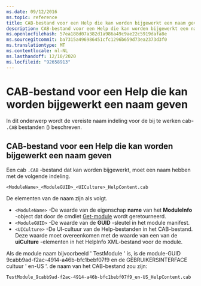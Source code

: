 ```yaml
---
ms.date: 09/12/2016
ms.topic: reference
title: CAB-bestand voor een Help die kan worden bijgewerkt een naam geven
description: CAB-bestand voor een Help die kan worden bijgewerkt een naam geven
ms.openlocfilehash: 57ea188d07a382d1a986a49c9ae22c5919dafa8e
ms.sourcegitcommit: ba7315a496986451cfc1296b659d73ea2373d3f0
ms.translationtype: MT
ms.contentlocale: nl-NL
ms.lasthandoff: 12/10/2020
ms.locfileid: "92658913"
---
```

# <a name="how-to-name-an-updatable-help-cab-file"></a>CAB-bestand voor een Help die kan worden bijgewerkt een naam geven

In dit onderwerp wordt de vereiste naam indeling voor de bij te werken cab- `.CAB` bestanden () beschreven.

## <a name="how-to-name-an-updatable-help-cab-file"></a>CAB-bestand voor een Help die kan worden bijgewerkt een naam geven

Een cab `.CAB` -bestand dat kan worden bijgewerkt, moet een naam hebben met de volgende indeling.

`<ModuleName>_<ModuleGUID>_<UICulture>_HelpContent.cab`

De elementen van de naam zijn als volgt.

- `<ModuleName>` -De waarde van de eigenschap **name** van het **ModuleInfo** -object dat door de cmdlet [Get-module](/powershell/module/Microsoft.PowerShell.Core/Get-Module) wordt geretourneerd.
- `<ModuleGUID>` -De waarde van de **GUID** -sleutel in het module manifest.
- `<UICulture>` -De UI-cultuur van de Help-bestanden in het CAB-bestand. Deze waarde moet overeenkomen met de waarde van een van de **uiCulture** -elementen in het HelpInfo XML-bestand voor de module.

Als de module naam bijvoorbeeld ' TestModule ' is, is de module-GUID 9cabb9ad-f2ac-4914-a46b-bfc1bebf07f9 en de GEBRUIKERSINTERFACE cultuur ' en-US '. de naam van het CAB-bestand zou zijn:

`TestModule_9cabb9ad-f2ac-4914-a46b-bfc1bebf07f9_en-US_HelpContent.cab`
